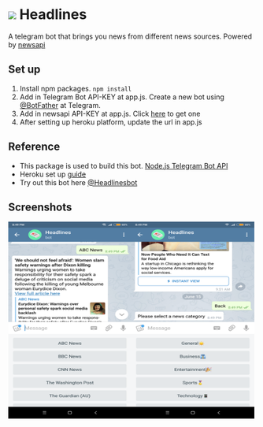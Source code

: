 # <img src="http://image.ibb.co/bYd98Q/Headlines_Bot.png" width="50"> Headlines 
A telegram bot that brings you news from different news sources. Powered by [newsapi](https://newsapi.org/)

## Set up
1. Install npm packages. `npm install`
2. Add in Telegram Bot API-KEY at app.js. Create a new bot using [@BotFather](https://telegram.me/botfather) at Telegram.
3. Add in newsapi API-KEY at app.js. Click [here](https://newsapi.org/) to get one
4. After setting up heroku platform, update the url in app.js

## Reference
- This package is used to build this bot. [Node.js Telegram Bot API](https://github.com/yagop/node-telegram-bot-api)
- Heroku set up [guide](https://devcenter.heroku.com/articles/getting-started-with-nodejs#introduction)
- Try out this bot here [@Headlinesbot](https://telegram.me/headlinesbot)


## Screenshots
<img src="https://raw.githubusercontent.com/luazhizhan/headlinesbot/master/img/headlinesbot-example.png" width=250 height=400 align="left">
<img src="https://raw.githubusercontent.com/luazhizhan/headlinesbot/master/img/headlinesbot-example2.png" width=250 height=400 align="left">
